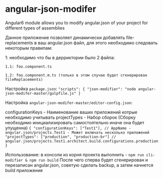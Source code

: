 # angular-json-modifer
Angular6 module allows you to modify angular.json of your project for different types of assemblies

Данное приложение позволяет динамически добавлять file-replacements в ваш angular.json файл, для этого необходимо следовать некоторым правилам:

  1: необходимо что бы в дерриктории было 2 файла:
  
    1.1: foo.component.ts
    
    1.2: foo.component.m.ts (только в этом случае будет сгенерирован fileReplacements)

Настройка `package.json`:
`
"scripts": {
  "json-modifier": "node angular-json-modifer-master/gulpfile.js"
}
`

Настройка `angular-json-modifer-master/editor-config.json`:

configurationKeys - Наименование ваших приложений котрые необходимо учитывать
projectTypes - Набор сборок (Сборку необходимо инициализировать самостоятельно иначе она будет упущенна)
`
{
  "configurationKeys": ["Test1"], // AppName - angular.json/projects.Test1 - Может включать несколько приложений
  "projectTypes": ["production", "production-br"] // angular.json/projects.Test1.architect.build.configurations.production
}
`

Использование:
в консоли из корня проекта выполнить - `npm run cli-modifier & npm run build`
После чего сперва будет сгенерирован и перезаписан angular.json, советую сделать backup, а затем начнется build приложения
